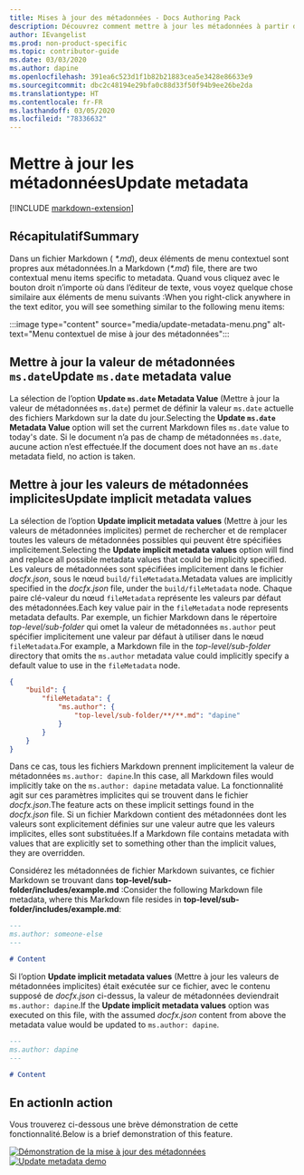 ```yaml
---
title: Mises à jour des métadonnées - Docs Authoring Pack
description: Découvrez comment mettre à jour les métadonnées à partir de l’extension Visual Studio Code Docs Authoring Pack.
author: IEvangelist
ms.prod: non-product-specific
ms.topic: contributor-guide
ms.date: 03/03/2020
ms.author: dapine
ms.openlocfilehash: 391ea6c523d1f1b82b21883cea5e3428e86633e9
ms.sourcegitcommit: dbc2c48194e29bfa0c88d33f50f94b9ee26be2da
ms.translationtype: HT
ms.contentlocale: fr-FR
ms.lasthandoff: 03/05/2020
ms.locfileid: "78336632"
---
```

# <a name="update-metadata"></a><span data-ttu-id="9c7f4-103">Mettre à jour les métadonnées</span><span class="sxs-lookup"><span data-stu-id="9c7f4-103">Update metadata</span></span>

[!INCLUDE [markdown-extension](includes/markdown-extension.md)]

## <a name="summary"></a><span data-ttu-id="9c7f4-104">Récapitulatif</span><span class="sxs-lookup"><span data-stu-id="9c7f4-104">Summary</span></span>

<span data-ttu-id="9c7f4-105">Dans un fichier Markdown ( *\*.md*), deux éléments de menu contextuel sont propres aux métadonnées.</span><span class="sxs-lookup"><span data-stu-id="9c7f4-105">In a Markdown (*\*.md*) file, there are two contextual menu items specific to metadata.</span></span> <span data-ttu-id="9c7f4-106">Quand vous cliquez avec le bouton droit n’importe où dans l’éditeur de texte, vous voyez quelque chose similaire aux éléments de menu suivants :</span><span class="sxs-lookup"><span data-stu-id="9c7f4-106">When you right-click anywhere in the text editor, you will see something similar to the following menu items:</span></span>

:::image type="content" source="media/update-metadata-menu.png" alt-text="Menu contextuel de mise à jour des métadonnées":::

## <a name="update-msdate-metadata-value"></a><span data-ttu-id="9c7f4-108">Mettre à jour la valeur de métadonnées `ms.date`</span><span class="sxs-lookup"><span data-stu-id="9c7f4-108">Update `ms.date` metadata value</span></span>

<span data-ttu-id="9c7f4-109">La sélection de l’option **Update `ms.date` Metadata Value** (Mettre à jour la valeur de métadonnées `ms.date`) permet de définir la valeur `ms.date` actuelle des fichiers Markdown sur la date du jour.</span><span class="sxs-lookup"><span data-stu-id="9c7f4-109">Selecting the **Update `ms.date` Metadata Value** option will set the current Markdown files `ms.date` value to today's date.</span></span> <span data-ttu-id="9c7f4-110">Si le document n’a pas de champ de métadonnées `ms.date`, aucune action n’est effectuée.</span><span class="sxs-lookup"><span data-stu-id="9c7f4-110">If the document does not have an `ms.date` metadata field, no action is taken.</span></span>

## <a name="update-implicit-metadata-values"></a><span data-ttu-id="9c7f4-111">Mettre à jour les valeurs de métadonnées implicites</span><span class="sxs-lookup"><span data-stu-id="9c7f4-111">Update implicit metadata values</span></span>

<span data-ttu-id="9c7f4-112">La sélection de l’option **Update implicit metadata values** (Mettre à jour les valeurs de métadonnées implicites) permet de rechercher et de remplacer toutes les valeurs de métadonnées possibles qui peuvent être spécifiées implicitement.</span><span class="sxs-lookup"><span data-stu-id="9c7f4-112">Selecting the **Update implicit metadata values** option will find and replace all possible metadata values that could be implicitly specified.</span></span> <span data-ttu-id="9c7f4-113">Les valeurs de métadonnées sont spécifiées implicitement dans le fichier *docfx.json*, sous le nœud `build/fileMetadata`.</span><span class="sxs-lookup"><span data-stu-id="9c7f4-113">Metadata values are implicitly specified in the *docfx.json* file, under the `build/fileMetadata` node.</span></span> <span data-ttu-id="9c7f4-114">Chaque paire clé-valeur du nœud `fileMetadata` représente les valeurs par défaut des métadonnées.</span><span class="sxs-lookup"><span data-stu-id="9c7f4-114">Each key value pair in the `fileMetadata` node represents metadata defaults.</span></span> <span data-ttu-id="9c7f4-115">Par exemple, un fichier Markdown dans le répertoire *top-level/sub-folder* qui omet la valeur de métadonnées `ms.author` peut spécifier implicitement une valeur par défaut à utiliser dans le nœud `fileMetadata`.</span><span class="sxs-lookup"><span data-stu-id="9c7f4-115">For example, a Markdown file in the *top-level/sub-folder* directory that omits the `ms.author` metadata value could implicitly specify a default value to use in the `fileMetadata` node.</span></span>

```json
{
    "build": {
        "fileMetadata": {
            "ms.author": {
                "top-level/sub-folder/**/**.md": "dapine"
            }
        }
    }
}
```

<span data-ttu-id="9c7f4-116">Dans ce cas, tous les fichiers Markdown prennent implicitement la valeur de métadonnées `ms.author: dapine`.</span><span class="sxs-lookup"><span data-stu-id="9c7f4-116">In this case, all Markdown files would implicitly take on the `ms.author: dapine` metadata value.</span></span> <span data-ttu-id="9c7f4-117">La fonctionnalité agit sur ces paramètres implicites qui se trouvent dans le fichier *docfx.json*.</span><span class="sxs-lookup"><span data-stu-id="9c7f4-117">The feature acts on these implicit settings found in the *docfx.json* file.</span></span> <span data-ttu-id="9c7f4-118">Si un fichier Markdown contient des métadonnées dont les valeurs sont explicitement définies sur une valeur autre que les valeurs implicites, elles sont substituées.</span><span class="sxs-lookup"><span data-stu-id="9c7f4-118">If a Markdown file contains metadata with values that are explicitly set to something other than the implicit values, they are overridden.</span></span>

<span data-ttu-id="9c7f4-119">Considérez les métadonnées de fichier Markdown suivantes, ce fichier Markdown se trouvant dans **top-level/sub-folder/includes/example.md** :</span><span class="sxs-lookup"><span data-stu-id="9c7f4-119">Consider the following Markdown file metadata, where this Markdown file resides in **top-level/sub-folder/includes/example.md**:</span></span>

```markdown
---
ms.author: someone-else
---

# Content
```

<span data-ttu-id="9c7f4-120">Si l’option **Update implicit metadata values** (Mettre à jour les valeurs de métadonnées implicites) était exécutée sur ce fichier, avec le contenu supposé de *docfx.json* ci-dessus, la valeur de métadonnées deviendrait `ms.author: dapine`.</span><span class="sxs-lookup"><span data-stu-id="9c7f4-120">If the **Update implicit metadata values** option was executed on this file, with the assumed *docfx.json* content from above the metadata value would be updated to `ms.author: dapine`.</span></span>

```markdown
---
ms.author: dapine
---

# Content
```

## <a name="in-action"></a><span data-ttu-id="9c7f4-121">En action</span><span class="sxs-lookup"><span data-stu-id="9c7f4-121">In action</span></span>

<span data-ttu-id="9c7f4-122">Vous trouverez ci-dessous une brève démonstration de cette fonctionnalité.</span><span class="sxs-lookup"><span data-stu-id="9c7f4-122">Below is a brief demonstration of this feature.</span></span>

<span data-ttu-id="9c7f4-123">[![Démonstration de la mise à jour des métadonnées](media/update-metadata.gif)](media/update-metadata.gif#lightbox)</span><span class="sxs-lookup"><span data-stu-id="9c7f4-123">[![Update metadata demo](media/update-metadata.gif)](media/update-metadata.gif#lightbox)</span></span>
